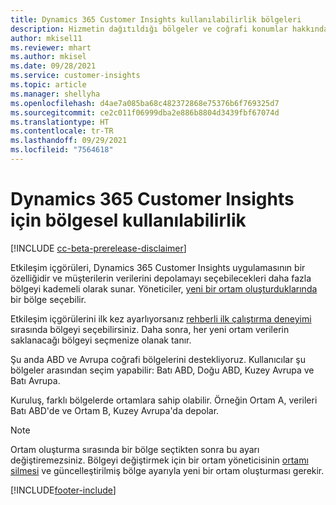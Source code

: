 ```yaml
---
title: Dynamics 365 Customer Insights kullanılabilirlik bölgeleri
description: Hizmetin dağıtıldığı bölgeler ve coğrafi konumlar hakkında daha fazla bilgi edinin.
author: mkisel11
ms.reviewer: mhart
ms.author: mkisel
ms.date: 09/28/2021
ms.service: customer-insights
ms.topic: article
ms.manager: shellyha
ms.openlocfilehash: d4ae7a085ba68c482372868e75376b6f769325d7
ms.sourcegitcommit: ce2c011f06999dba2e886b8804d3439fbf67074d
ms.translationtype: HT
ms.contentlocale: tr-TR
ms.lasthandoff: 09/29/2021
ms.locfileid: "7564618"
---
```

# <a name="regional-availability-for-dynamics-365-customer-insights"></a>Dynamics 365 Customer Insights için bölgesel kullanılabilirlik

[!INCLUDE [cc-beta-prerelease-disclaimer](includes/cc-beta-prerelease-disclaimer.md)]

Etkileşim içgörüleri, Dynamics 365 Customer Insights uygulamasının bir özelliğidir ve müşterilerin verilerini depolamayı seçebilecekleri daha fazla bölgeyi kademeli olarak sunar. Yöneticiler, [yeni bir ortam oluşturduklarında](manage-environments-workspaces.md#create-an-environment) bir bölge seçebilir. 

Etkileşim içgörülerini ilk kez ayarlıyorsanız [rehberli ilk çalıştırma deneyimi](quickstart.md) sırasında bölgeyi seçebilirsiniz. Daha sonra, her yeni ortam verilerin saklanacağı bölgeyi seçmenize olanak tanır.

Şu anda ABD ve Avrupa coğrafi bölgelerini destekliyoruz. Kullanıcılar şu bölgeler arasından seçim yapabilir: Batı ABD, Doğu ABD, Kuzey Avrupa ve Batı Avrupa.

Kuruluş, farklı bölgelerde ortamlara sahip olabilir. Örneğin Ortam A, verileri Batı ABD'de ve Ortam B, Kuzey Avrupa'da depolar.

> [!NOTE]
> Ortam oluşturma sırasında bir bölge seçtikten sonra bu ayarı değiştiremezsiniz. Bölgeyi değiştirmek için bir ortam yöneticisinin [ortamı silmesi](manage-environments-workspaces.md#delete-an-environment) ve güncelleştirilmiş bölge ayarıyla yeni bir ortam oluşturması gerekir.


[!INCLUDE[footer-include](../includes/footer-banner.md)]
